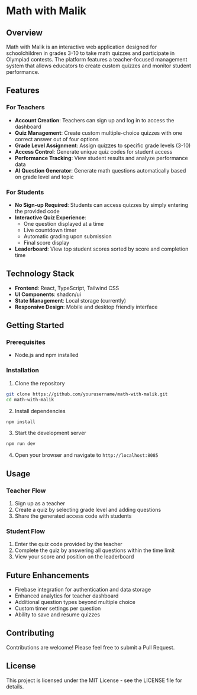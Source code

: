 # Math with Malik

## Overview
Math with Malik is an interactive web application designed for schoolchildren in grades 3-10 to take math quizzes and participate in Olympiad contests. The platform features a teacher-focused management system that allows educators to create custom quizzes and monitor student performance.

## Features

### For Teachers
- **Account Creation**: Teachers can sign up and log in to access the dashboard
- **Quiz Management**: Create custom multiple-choice quizzes with one correct answer out of four options
- **Grade Level Assignment**: Assign quizzes to specific grade levels (3-10)
- **Access Control**: Generate unique quiz codes for student access
- **Performance Tracking**: View student results and analyze performance data
- **AI Question Generator**: Generate math questions automatically based on grade level and topic

### For Students
- **No Sign-up Required**: Students can access quizzes by simply entering the provided code
- **Interactive Quiz Experience**: 
  - One question displayed at a time
  - Live countdown timer
  - Automatic grading upon submission
  - Final score display
- **Leaderboard**: View top student scores sorted by score and completion time

## Technology Stack
- **Frontend**: React, TypeScript, Tailwind CSS
- **UI Components**: shadcn/ui
- **State Management**: Local storage (currently)
- **Responsive Design**: Mobile and desktop friendly interface

## Getting Started

### Prerequisites
- Node.js and npm installed

### Installation
1. Clone the repository
```bash
git clone https://github.com/yourusername/math-with-malik.git
cd math-with-malik
```

2. Install dependencies
```bash
npm install
```

3. Start the development server
```bash
npm run dev
```

4. Open your browser and navigate to `http://localhost:8085`

## Usage

### Teacher Flow
1. Sign up as a teacher
2. Create a quiz by selecting grade level and adding questions
3. Share the generated access code with students

### Student Flow
1. Enter the quiz code provided by the teacher
2. Complete the quiz by answering all questions within the time limit
3. View your score and position on the leaderboard

## Future Enhancements
- Firebase integration for authentication and data storage
- Enhanced analytics for teacher dashboard
- Additional question types beyond multiple choice
- Custom timer settings per question
- Ability to save and resume quizzes

## Contributing
Contributions are welcome! Please feel free to submit a Pull Request.

## License
This project is licensed under the MIT License - see the LICENSE file for details.
